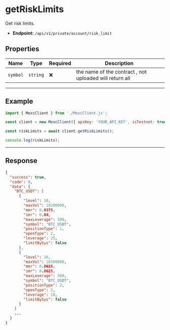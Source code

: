 # getRiskLimits

Get risk limits.

- **Endpoint:** `/api/v1/private/account/risk_limit`

## Properties

| **Name**           | **Type**   | **Required** | **Description** |
|--------------------|------------|--------------|------------------|
| `symbol`           | `string`   | ❌            | the name of the contract , not uploaded will return all |

---

## Example

```js
import { MexcClient } from './MexcClient.js';

const client = new MexcClient({ apiKey: 'YOUR_API_KEY', isTestnet: true });

const riskLimits = await client.getRiskLimits();

console.log(riskLimits);
```

---

## Response

```JSON
{
  "success": true,
  "code": 0,
  "data": {
    "BTC_USDT": [
      {
        "level": 10,
        "maxVol": 10200000,
        "mmr": 0.0375,
        "imr": 0.04,
        "maxLeverage": 500,
        "symbol": "BTC_USDT",
        "positionType": 1,
        "openType": 2,
        "leverage": 25,
        "limitBySys": false
      },
      {
        "level": 16,
        "maxVol": 16500000,
        "mmr": 0.0615,
        "imr": 0.0625,
        "maxLeverage": 500,
        "symbol": "BTC_USDT",
        "positionType": 2,
        "openType": 2,
        "leverage": 10,
        "limitBySys": false
      }
    ]
    ...
  }
}
```